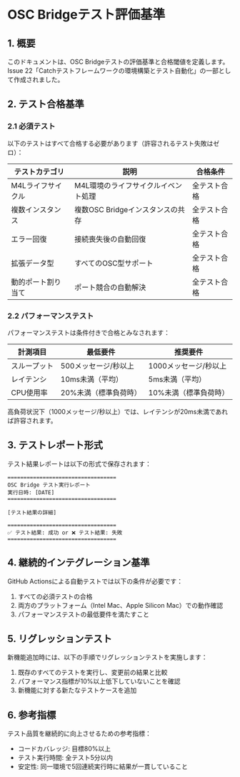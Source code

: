 # OSC Bridgeテスト評価基準

## 1. 概要

このドキュメントは、OSC Bridgeテストの評価基準と合格閾値を定義します。Issue 22「Catchテストフレームワークの環境構築とテスト自動化」の一部として作成されました。

## 2. テスト合格基準

### 2.1 必須テスト

以下のテストはすべて合格する必要があります（許容されるテスト失敗はゼロ）：

| テストカテゴリ | 説明 | 合格条件 |
|--------------|------|---------|
| M4Lライフサイクル | M4L環境のライフサイクルイベント処理 | 全テスト合格 |
| 複数インスタンス | 複数OSC Bridgeインスタンスの共存 | 全テスト合格 |
| エラー回復 | 接続喪失後の自動回復 | 全テスト合格 |
| 拡張データ型 | すべてのOSC型サポート | 全テスト合格 |
| 動的ポート割り当て | ポート競合の自動解決 | 全テスト合格 |

### 2.2 パフォーマンステスト

パフォーマンステストは条件付きで合格とみなされます：

| 計測項目 | 最低要件 | 推奨要件 |
|--------|---------|---------|
| スループット | 500メッセージ/秒以上 | 1000メッセージ/秒以上 |
| レイテンシ | 10ms未満（平均） | 5ms未満（平均） |
| CPU使用率 | 20%未満（標準負荷時） | 10%未満（標準負荷時） |

高負荷状況下（1000メッセージ/秒以上）では、レイテンシが20ms未満であれば許容されます。

## 3. テストレポート形式

テスト結果レポートは以下の形式で保存されます：

```
==================================
OSC Bridge テスト実行レポート
実行日時: [DATE]
==================================

[テスト結果の詳細]

==================================
✅ テスト結果: 成功 or ❌ テスト結果: 失敗
==================================
```

## 4. 継続的インテグレーション基準

GitHub Actionsによる自動テストでは以下の条件が必要です：

1. すべての必須テストの合格
2. 両方のプラットフォーム（Intel Mac、Apple Silicon Mac）での動作確認
3. パフォーマンステストの最低要件を満たすこと

## 5. リグレッションテスト

新機能追加時には、以下の手順でリグレッションテストを実施します：

1. 既存のすべてのテストを実行し、変更前の結果と比較
2. パフォーマンス指標が10%以上低下していないことを確認
3. 新機能に対する新たなテストケースを追加

## 6. 参考指標

テスト品質を継続的に向上させるための参考指標：

- コードカバレッジ: 目標80%以上
- テスト実行時間: 全テスト5分以内
- 安定性: 同一環境で5回連続実行時に結果が一貫していること
